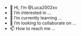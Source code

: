 - 👋 Hi, I’m @Luca2002xv
- 👀 I’m interested in ...
- 🌱 I’m currently learning ...
- 💞️ I’m looking to collaborate on ...
- 📫 How to reach me ...

<!---
Luca2002xv/Luca2002xv is a ✨ special ✨ repository because its `README.md` (this file) appears on your GitHub profile.
You can click the Preview link to take a look at your changes.
--->
